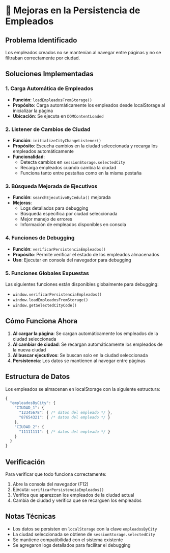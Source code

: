 # 🔧 Mejoras en la Persistencia de Empleados

## Problema Identificado
Los empleados creados no se mantenían al navegar entre páginas y no se filtraban correctamente por ciudad.

## Soluciones Implementadas

### 1. Carga Automática de Empleados
- **Función**: `loadEmpleadosFromStorage()`
- **Propósito**: Carga automáticamente los empleados desde localStorage al inicializar la página
- **Ubicación**: Se ejecuta en `DOMContentLoaded`

### 2. Listener de Cambios de Ciudad
- **Función**: `initializeCityChangeListener()`
- **Propósito**: Escucha cambios en la ciudad seleccionada y recarga los empleados automáticamente
- **Funcionalidad**: 
  - Detecta cambios en `sessionStorage.selectedCity`
  - Recarga empleados cuando cambia la ciudad
  - Funciona tanto entre pestañas como en la misma pestaña

### 3. Búsqueda Mejorada de Ejecutivos
- **Función**: `searchEjecutivoByCedula()` mejorada
- **Mejoras**:
  - Logs detallados para debugging
  - Búsqueda específica por ciudad seleccionada
  - Mejor manejo de errores
  - Información de empleados disponibles en consola

### 4. Funciones de Debugging
- **Función**: `verificarPersistenciaEmpleados()`
- **Propósito**: Permite verificar el estado de los empleados almacenados
- **Uso**: Ejecutar en consola del navegador para debugging

### 5. Funciones Globales Expuestas
Las siguientes funciones están disponibles globalmente para debugging:
- `window.verificarPersistenciaEmpleados()`
- `window.loadEmpleadosFromStorage()`
- `window.getSelectedCityCode()`

## Cómo Funciona Ahora

1. **Al cargar la página**: Se cargan automáticamente los empleados de la ciudad seleccionada
2. **Al cambiar de ciudad**: Se recargan automáticamente los empleados de la nueva ciudad
3. **Al buscar ejecutivos**: Se buscan solo en la ciudad seleccionada
4. **Persistencia**: Los datos se mantienen al navegar entre páginas

## Estructura de Datos

Los empleados se almacenan en localStorage con la siguiente estructura:
```javascript
{
  "empleadosByCity": {
    "CIUDAD_1": {
      "12345678": { /* datos del empleado */ },
      "87654321": { /* datos del empleado */ }
    },
    "CIUDAD_2": {
      "11111111": { /* datos del empleado */ }
    }
  }
}
```

## Verificación

Para verificar que todo funciona correctamente:

1. Abre la consola del navegador (F12)
2. Ejecuta: `verificarPersistenciaEmpleados()`
3. Verifica que aparezcan los empleados de la ciudad actual
4. Cambia de ciudad y verifica que se recarguen los empleados

## Notas Técnicas

- Los datos se persisten en `localStorage` con la clave `empleadosByCity`
- La ciudad seleccionada se obtiene de `sessionStorage.selectedCity`
- Se mantiene compatibilidad con el sistema existente
- Se agregaron logs detallados para facilitar el debugging
